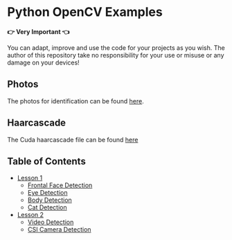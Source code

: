 # Python OpenCV Examples

**:point_right: Very Important :point_left:**

You can adapt, improve and use the code for your projects as you wish. The author of this repository take no responsibility for your use or misuse or any damage on your devices!

## Photos

The photos for identification can be found [here](./src/img).

## Haarcascade

The Cuda haarcascade file can be found [here](./src/haarcascades)

## Table of Contents

- [Lesson 1](examples/lesson_01)
  - [Frontal Face Detection](examples/lesson_01/face_detection.py)
  - [Eye Detection](examples/lesson_01/eye_detection.py)
  - [Body Detection](examples/lesson_01/body_detection.py)
  - [Cat Detection](examples/lesson_01/cat_detection.py)
- [Lesson 2](examples/lesson_02)
  - [Video Detection](examples/lesson_02/video.py)
  - [CSI Camera Detection](examples/lesson_02/csi_camera.py)
